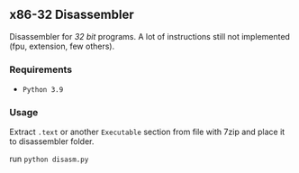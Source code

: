 ## __x86-32 Disassembler__
Disassembler for _32 bit_ programs.
A lot of instructions still not implemented (fpu, extension, few others).

### Requirements
- `Python 3.9`

### Usage
Extract `.text` or another `Executable` section from file with 7zip and place it to disassembler folder.

run `python disasm.py`
